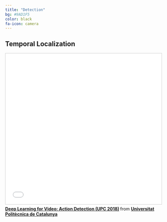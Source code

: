 ```yaml
---
title: "Detection"
bg: #9AD1F5
color: black
fa-icon: camera
---
```


## Temporal Localization

<iframe src="//www.slideshare.net/slideshow/embed_code/key/mlppVUuJ57LRmA" width="595" height="485" frameborder="0" marginwidth="0" marginheight="0" scrolling="no" style="border:1px solid #CCC; border-width:1px; margin-bottom:5px; max-width: 100%;" allowfullscreen> </iframe> <div style="margin-bottom:5px"> <strong> <a href="//www.slideshare.net/xavigiro/deep-learning-for-video-action-detection-upc-2018" title="Deep Learning for Video: Action Detection (UPC 2018)" target="_blank">Deep Learning for Video: Action Detection (UPC 2018)</a> </strong> from <strong><a href="https://www.slideshare.net/xavigiro" target="_blank">Universitat Politècnica de Catalunya</a></strong> </div>
  
